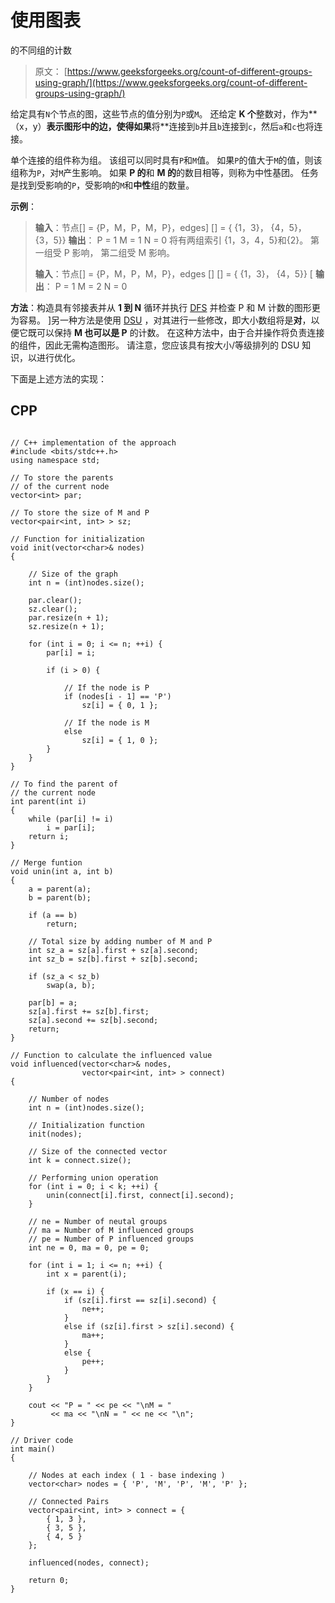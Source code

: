 # 使用图表

的不同组的计数

> 原文： [https://www.geeksforgeeks.org/count-of-different-groups-using-graph/](https://www.geeksforgeeks.org/count-of-different-groups-using-graph/)

给定具有`N`个节点的图，这些节点的值分别为`P`或`M`。 还给定 **K 个**整数对，作为**（x，y）**表示图形中的边，使得如果**将**连接到`b`并且`b`连接到`c`，然后`a`和`c`也将连接。

单个连接的组件称为组。 该组可以同时具有`P`和`M`值。 如果`P`的值大于`M`的值，则该组称为`P`，对`M`产生影响。 如果 **P 的**和 **M 的**的数目相等，则称为中性基团。 任务是找到受影响的`P`，受影响的`M`和**中性**组的数量。

**示例**：

> **输入**：节点[] = {P，M，P，M，P}，edges] [] = {
> {1，3}，
> {4，5}，
> {3，5}}
> **输出**：
> P = 1
> M = 1
> N = 0
> 将有两组索引
> {1，3，4，5}和{2}。
> 第一组受 P 影响，
> 第二组受 M 影响。
> 
> **输入**：节点[] = {P，M，P，M，P}，edges [] [] = {
> {1，3}，
> {4，5}} [
> **输出**：
> P = 1
> M = 2
> N = 0

**方法**：构造具有邻接表并从 **1 到 N** 循环并执行 [DFS](http://www.geeksforgeeks.org/depth-first-traversal-for-a-graph/) 并检查 P 和 M 计数的图形更为容易。 ]另一种方法是使用 [DSU](https://www.geeksforgeeks.org/disjoint-set-union-trees-set-1/) ，对其进行一些修改，即大小数组将是**对**，以便它既可以保持 **M 也可以是 P** 的计数。 在这种方法中，由于合并操作将负责连接的组件，因此无需构造图形。 请注意，您应该具有按大小/等级排列的 DSU 知识，以进行优化。

下面是上述方法的实现：

## CPP

```

// C++ implementation of the approach 
#include <bits/stdc++.h> 
using namespace std; 

// To store the parents 
// of the current node 
vector<int> par; 

// To store the size of M and P 
vector<pair<int, int> > sz; 

// Function for initialization 
void init(vector<char>& nodes) 
{ 

    // Size of the graph 
    int n = (int)nodes.size(); 

    par.clear(); 
    sz.clear(); 
    par.resize(n + 1); 
    sz.resize(n + 1); 

    for (int i = 0; i <= n; ++i) { 
        par[i] = i; 

        if (i > 0) { 

            // If the node is P 
            if (nodes[i - 1] == 'P') 
                sz[i] = { 0, 1 }; 

            // If the node is M 
            else
                sz[i] = { 1, 0 }; 
        } 
    } 
} 

// To find the parent of 
// the current node 
int parent(int i) 
{ 
    while (par[i] != i) 
        i = par[i]; 
    return i; 
} 

// Merge funtion 
void unin(int a, int b) 
{ 
    a = parent(a); 
    b = parent(b); 

    if (a == b) 
        return; 

    // Total size by adding number of M and P 
    int sz_a = sz[a].first + sz[a].second; 
    int sz_b = sz[b].first + sz[b].second; 

    if (sz_a < sz_b) 
        swap(a, b); 

    par[b] = a; 
    sz[a].first += sz[b].first; 
    sz[a].second += sz[b].second; 
    return; 
} 

// Function to calculate the influenced value 
void influenced(vector<char>& nodes, 
                vector<pair<int, int> > connect) 
{ 

    // Number of nodes 
    int n = (int)nodes.size(); 

    // Initialization function 
    init(nodes); 

    // Size of the connected vector 
    int k = connect.size(); 

    // Performing union operation 
    for (int i = 0; i < k; ++i) { 
        unin(connect[i].first, connect[i].second); 
    } 

    // ne = Number of neutal groups 
    // ma = Number of M influenced groups 
    // pe = Number of P influenced groups 
    int ne = 0, ma = 0, pe = 0; 

    for (int i = 1; i <= n; ++i) { 
        int x = parent(i); 

        if (x == i) { 
            if (sz[i].first == sz[i].second) { 
                ne++; 
            } 
            else if (sz[i].first > sz[i].second) { 
                ma++; 
            } 
            else { 
                pe++; 
            } 
        } 
    } 

    cout << "P = " << pe << "\nM = "
         << ma << "\nN = " << ne << "\n"; 
} 

// Driver code 
int main() 
{ 

    // Nodes at each index ( 1 - base indexing ) 
    vector<char> nodes = { 'P', 'M', 'P', 'M', 'P' }; 

    // Connected Pairs 
    vector<pair<int, int> > connect = { 
        { 1, 3 }, 
        { 3, 5 }, 
        { 4, 5 } 
    }; 

    influenced(nodes, connect); 

    return 0; 
} 

```